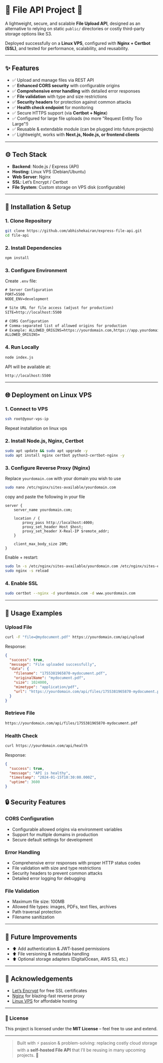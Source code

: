 
# 📂 File API Project 🚀  

A lightweight, secure, and scalable **File Upload API**, designed as an alternative to relying on static `public/` directories or costly third-party storage options like S3.  

Deployed successfully on a **Linux VPS**, configured with **Nginx + Certbot (SSL)**, and tested for performance, scalability, and reusability.  

---

## ✨ Features
- ✅ Upload and manage files via REST API  
- ✅ **Enhanced CORS security** with configurable origins
- ✅ **Comprehensive error handling** with detailed error responses
- ✅ **File validation** with type and size restrictions
- ✅ **Security headers** for protection against common attacks
- ✅ **Health check endpoint** for monitoring
- ✅ Secure HTTPS support (via **Certbot + Nginx**)  
- ✅ Configured for large file uploads (no more "Request Entity Too Large"!)  
- ✅ Reusable & extendable module (can be plugged into future projects)  
- ✅ Lightweight, works with **Next.js, Node.js, or frontend clients**  

---

## ⚙️ Tech Stack
- **Backend**: Node.js / Express (API)  
- **Hosting**: Linux VPS (Debian/Ubuntu)  
- **Web Server**: Nginx  
- **SSL**: Let’s Encrypt / Certbot  
- **File System**: Custom storage on VPS disk (configurable)  

---

## 🚀 Installation & Setup

### 1. Clone Repository
```bash
git clone https://github.com/abhishekairan/express-file-api.git
cd file-api
```

### 2. Install Dependencies
```bash
npm install
```

### 3. Configure Environment
Create `.env` file:
```txt
# Server Configuration
PORT=5500
NODE_ENV=development

# Site URL for file access (adjust for production)
SITE=http://localhost:5500

# CORS Configuration
# Comma-separated list of allowed origins for production
# Example: ALLOWED_ORIGINS=https://yourdomain.com,https://app.yourdomain.com
ALLOWED_ORIGINS=
```

### 4. Run Locally
```bash
node index.js
```
API will be available at:  
```
http://localhost:5500
```

---

## 🌐 Deployment on Linux VPS

### 1. Connect to VPS
```bash
ssh root@your-vps-ip
```
Repeat installation on linux vps

### 2. Install Node.js, Nginx, Certbot
```bash
sudo apt update && sudo apt upgrade -y
sudo apt install nginx certbot python3-certbot-nginx -y
```

### 3. Configure Reverse Proxy (Nginx)
Replace `yourdomain.com` with your domain you wish to use
```bash
sudo nano /etc/nginx/sites-available/yourdomain.com
```
copy and paste the following in your file
```
server {
    server_name yourdomain.com;

    location / {
        proxy_pass http://localhost:4000;
        proxy_set_header Host $host;
        proxy_set_header X-Real-IP $remote_addr;
    }

    client_max_body_size 20M;
}
```
Enable + restart:
```bash
sudo ln -s /etc/nginx/sites-available/yourdomain.com /etc/nginx/sites-enabled/
sudo nginx -s reload
```

### 4. Enable SSL
```bash
sudo certbot --nginx -d yourdomain.com -d www.yourdomain.com
```

---

## 📡 Usage Examples

### Upload File
```bash
curl -F "file=@mydocument.pdf" https://yourdomain.com/api/upload
```

Response:
```json
{
  "success": true,
  "message": "File uploaded successfully",
  "data": {
    "filename": "1755381965870-mydocument.pdf",
    "originalName": "mydocument.pdf",
    "size": 1024000,
    "mimetype": "application/pdf",
    "url": "https://yourdomain.com/api/files/1755381965870-mydocument.pdf"
  }
}
```

### Retrieve File
```bash
https://yourdomain.com/api/files/1755381965870-mydocument.pdf
```

### Health Check
```bash
curl https://yourdomain.com/api/health
```

Response:
```json
{
  "success": true,
  "message": "API is healthy",
  "timestamp": "2024-01-15T10:30:00.000Z",
  "uptime": 3600
}
```

## 🔒 Security Features

### CORS Configuration
- Configurable allowed origins via environment variables
- Support for multiple domains in production
- Secure default settings for development

### Error Handling
- Comprehensive error responses with proper HTTP status codes
- File validation with size and type restrictions
- Security headers to prevent common attacks
- Detailed error logging for debugging

### File Validation
- Maximum file size: 100MB
- Allowed file types: images, PDFs, text files, archives
- Path traversal protection
- Filename sanitization

---

## 🚧 Future Improvements
- ⬆️ Add authentication & JWT-based permissions  
- ⬆️ File versioning & metadata handling  
- ⬆️ Optional storage adapters (DigitalOcean, AWS S3, etc.)  

---

## 🙌 Acknowledgements
- [Let’s Encrypt](https://letsencrypt.org/) for free SSL certificates  
- [Nginx](https://www.nginx.org/) for blazing-fast reverse proxy  
- [Linux VPS](https://www.digitalocean.com/) for affordable hosting  

---

### 📝 License
This project is licensed under the **MIT License** – feel free to use and extend.

---

> Built with ⚡ passion & problem-solving: replacing costly cloud storage with a **self-hosted File API** that I’ll be reusing in many upcoming projects. 🚀
